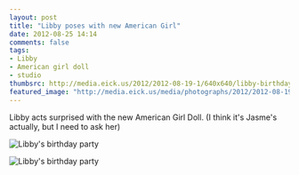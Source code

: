```yaml
---
layout: post
title: "Libby poses with new American Girl"
date: 2012-08-25 14:14
comments: false
tags: 
- Libby
- American girl doll
- studio
thumbsrc: http://media.eick.us/2012/2012-08-19-1/640x640/libby-birthday-party--2012-06-03at09-44-40.jpg
featured_image: "http://media.eick.us/media/photographs/2012/2012-08-19-1/libby-birthday-party--2012-06-03at09-44-40.jpg"
---
```

Libby acts surprised with the new American Girl Doll.  (I think it's Jasme's actually, but I need to ask her)

![Libby's birthday party](http://media.eick.us/media/photographs/2012/2012-08-19-1/libby-birthday-party--2012-06-03at09-44-40.jpg)


![Libby's birthday party](http://media.eick.us/media/photographs/2012/2012-08-19-1/libby-birthday-party--2012-06-03at09-44-00.jpg)

